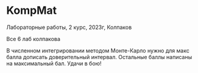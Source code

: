# KompMat
Лабораторные работы, 2 курс, 2023г, Колпаков

Все 6 лаб колпакова

В численном интегрировании методом Монте-Карло нужно для макс балла дописать доверительный интервал.
Остальные баллы написаны на максимальный бал. Удачи в бою!
